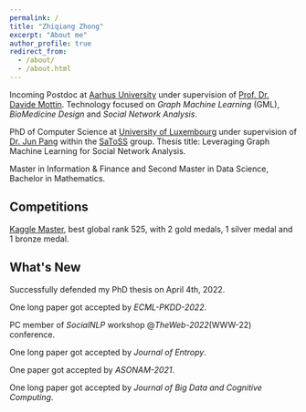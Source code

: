 ```yaml
---
permalink: /
title: "Zhiqiang Zhong"
excerpt: "About me"
author_profile: true
redirect_from: 
  - /about/
  - /about.html
---
```


Incoming Postdoc at [Aarhus University](https://international.au.dk/) under supervision of [Prof. Dr. Davide Mottin](https://mott.in/). 
Technology focused on *Graph Machine Learning* (GML), *BioMedicine Design* and *Social Network Analysis*.

PhD of Computer Science at [University of Luxembourg](https://wwwen.uni.lu/) under supervision of [Dr. Jun Pang](http://satoss.uni.lu/members/jun/) within the [SaToSS](http://satoss.uni.lu/) group.
Thesis title: Leveraging Graph Machine Learning for Social Network Analysis. 

Master in Information & Finance and Second Master in Data Science, Bachelor in Mathematics.

## Competitions
[Kaggle Master](https://www.kaggle.com/zhiqiangzhong), best global rank 525, with 2 gold medals, 1 silver medal and 1 bronze medal. 

## What's New
Successfully defended my PhD thesis on April 4th, 2022. 

One long paper got accepted by *ECML-PKDD-2022*.

PC member of *SocialNLP* workshop @*TheWeb-2022*(WWW-22) conference.

One long paper got accepted by *Journal of Entropy*.

One paper got accepted by *ASONAM-2021*. 

One long paper got accepted by *Journal of Big Data and Cognitive Computing*.
